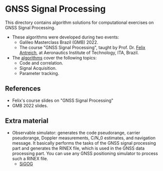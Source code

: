 # GNSS Signal Processing

This directory contains algorithm solutions for computational exercises on GNSS Signal Processing.
- These algorithms were developed during two events:
  - Galileo Masterclass Brazil (GMB) 2022.
  - The course "GNSS Signal Processing", taught by Prof. Dr. [Felix Antreich], at Aeronautics Institute of Technology, ITA, Brazil.
- The [algorithms] cover the following topics:
  - Code and correlation.
  - Signal Acquisition.
  - Parameter tracking.

## References

- Felix's course slides on "GNSS Signal Processing"
- GMB 2022 slides.

## Extra material

- Observable simulator: generates the code pseudorange, carrier pseudorange, Doppler measurements, C/N_0 estimates, and navigation message. It basically performs the tasks of the GNSS signal processing part and generates the RINEX file, which is used in the GNSS data processing part. You can use any GNSS positioning simulator to process such a RINEX file.
  - [SiGOG]

[Felix Antreich]: https://ieeexplore.ieee.org/author/37394570200
[algorithms]: https://server.gage.upc.edu/TEACHING_MATERIAL/GMB2022/SOFTWARE/
[SiGOG]: https://geodesy.noaa.gov/gps-toolbox/Mohino.htm
